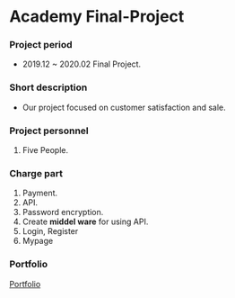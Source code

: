 # Academy Final-Project

### Project period
- 2019.12 ~ 2020.02 Final Project.

### Short description
- Our project focused on customer satisfaction and sale.

### Project personnel
1. Five People. 

### Charge part
1. Payment. 
2. API.
3. Password encryption.
4. Create **middel ware** for using API.
5. Login, Register
6. Mypage

### Portfolio
[Portfolio](https://docs.google.com/presentation/d/1iriFvfj1tJMCodJlhhHYAnOr6Pr-L9WnURJ0F1fR490/edit?usp=sharing)
